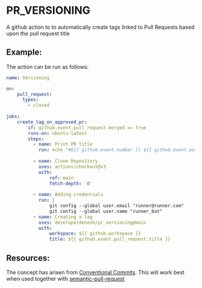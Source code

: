 # PR_VERSIONING
A github action to to automatically create tags linked to Pull Requests based upon the pull request title

## Example:
The action can be run as follows: 

```yaml
name: Versioning

on:
    pull_request:
      types:
        - closed
  
jobs:
    create_tag_on_approved_pr:
        if: github.event.pull_request.merged == true
        runs-on: ubuntu-latest
        steps:
          - name: Print PR title
            run: echo "#${{ github.event.number }} ${{ github.event.pull_request.title }} has been merged"
            
          - name: Clone Repository
            uses: actions/checkout@v3
            with:
                ref: main
                fetch-depth: '0'
            
          - name: Adding credentials 
            run: |
                git config --global user.email "runner@runner.com"
                git config --global user.name "runner_bot"
          - name: Creating a tag
            uses: developerdenesh/pr_versioning@main
            with:
                workspace: ${{ github.workspace }}
                title: ${{ github.event.pull_request.title }}
```

## Resources: 
The concept has arisen from [Conventional Commits](https://www.conventionalcommits.org/en/v1.0.0/). This will work best when used together with [semantic-pull-request](https://github.com/amannn/action-semantic-pull-request/tree/v5/)
